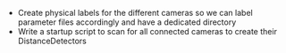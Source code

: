 - Create physical labels for the different cameras so we can label parameter files accordingly and have a dedicated directory  
- Write a startup script to scan for all connected cameras to create their DistanceDetectors



